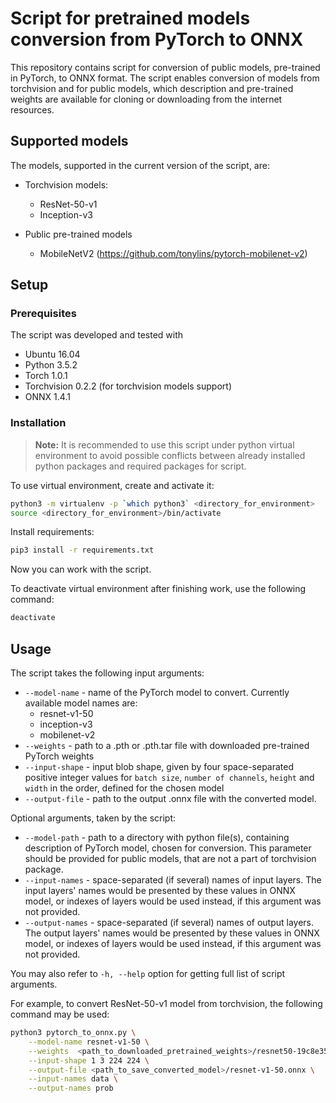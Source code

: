 # Script for pretrained models conversion from PyTorch to ONNX

This repository contains script for conversion of public models, pre-trained in
PyTorch, to ONNX format. The script enables conversion of models from
torchvision and for public models, which description and pre-trained weights are
available for cloning or downloading from the internet resources.

## Supported models

The models, supported in the current version of the script, are:

* Torchvision models:
    * ResNet-50-v1
    * Inception-v3

* Public pre-trained models
    * MobileNetV2 (<https://github.com/tonylins/pytorch-mobilenet-v2>)

## Setup

### Prerequisites

The script was developed and tested with

* Ubuntu 16.04
* Python 3.5.2
* Torch 1.0.1
* Torchvision 0.2.2 (for torchvision models support)
* ONNX 1.4.1

### Installation

> **Note:** It is recommended to use this script under python virtual environment to avoid possible conflicts between
> already installed python packages and required packages for script.

To use virtual environment, create and activate it:

```bash
python3 -m virtualenv -p `which python3` <directory_for_environment>
source <directory_for_environment>/bin/activate
```
Install requirements:

```bash
pip3 install -r requirements.txt
```
Now you can work with the script.

To deactivate virtual environment after finishing work, use the following command:

```bash
deactivate
```

## Usage

The script takes the following input arguments:

* `--model-name` - name of the PyTorch model to convert. Currently available model names are:
    * resnet-v1-50
    * inception-v3
    * mobilenet-v2
* `--weights` - path to a .pth or .pth.tar file with downloaded pre-trained PyTorch weights
* `--input-shape` - input blob shape, given by four space-separated positive integer values for `batch size`,
  `number of channels`, `height` and `width` in the order, defined for the chosen model
* `--output-file` - path to the output .onnx file with the converted model.

Optional arguments, taken by the script:

* `--model-path` - path to a directory with python file(s), containing description of PyTorch model, chosen for
  conversion. This parameter should be provided for public models, that are not a part of torchvision package.
* `--input-names` - space-separated (if several) names of input layers. The input layers' names would be presented by
  these values in ONNX model, or indexes of layers would be used instead, if this argument was not provided.
* `--output-names` - space-separated (if several) names of output layers. The output layers' names would be presented
  by these values in ONNX model, or indexes of layers would be used instead, if this argument was not provided.

You may also refer to `-h, --help` option for getting full list of script arguments.

For example, to convert ResNet-50-v1 model from torchvision, the following command may be used:

```bash
python3 pytorch_to_onnx.py \
    --model-name resnet-v1-50 \
    --weights  <path_to_downloaded_pretrained_weights>/resnet50-19c8e357.pth \
    --input-shape 1 3 224 224 \
    --output-file <path_to_save_converted_model>/resnet-v1-50.onnx \
    --input-names data \
    --output-names prob
```
